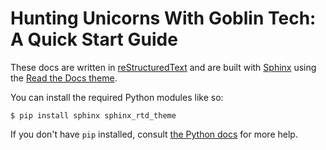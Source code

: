 # Hunting Unicorns With Goblin Tech: A Quick Start Guide

These docs are written in [reStructuredText](http://sphinx-doc.org/rest.html) and are built with [Sphinx](http://www.sphinx-doc.org/) using the [Read the Docs theme](https://github.com/snide/sphinx_rtd_theme).

You can install the required Python modules like so:

```
$ pip install sphinx sphinx_rtd_theme
```

If you don't have `pip` installed, consult [the Python docs](https://packaging.python.org/installing/) for more help.
